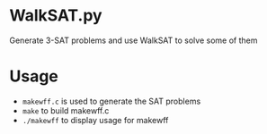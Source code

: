 # WalkSAT.py
Generate 3-SAT problems and use WalkSAT to solve some of them

# Usage
- ```makewff.c``` is used to generate the SAT problems
- ```make``` to build makewff.c
- ```./makewff``` to display usage for makewff
